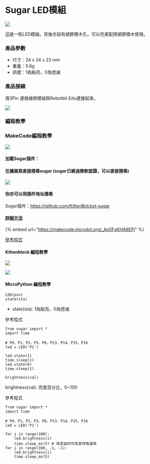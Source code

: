 # Sugar LED模組

![](https://kittenbothk.readthedocs.io/en/latest/\_images/led12.png)

這是一粒LED模組。背後亦設有塑膠積木孔，可以完美配搭塑膠積木使用。

### 產品參數

* 尺寸：24 x 24 x 23 mm
* 重量：5.6g
* 訊號：1為點亮，0為熄滅

### 產品接線

用3Pin 連接線將模組與Robotbit Edu連接起來。

![](https://kittenbothk.readthedocs.io/en/latest/\_images/led\_wire.png)

### 編程教學

### MakeCode編程教學

![](https://kittenbothk.readthedocs.io/en/latest/\_images/mcbanner15.png)

#### 加載Sugar插件：

#### 在擴展頁直接搜尋sugar (sugar已經過微軟認證，可以直接搜尋)

![](https://kittenbothk.readthedocs.io/en/latest/\_images/sugar\_search.png)

#### 你亦可以用插件地址搜尋

Sugar插件：https://github.com/KittenBot/pxt-sugar

#### [詳細方法](../../makecode/kittenbotandmakecode.md)

{% embed url="https://makecode.microbit.org/_Ap5FxKHA6EPj" %}

[參考程式](https://makecode.microbit.org/\_Ap5FxKHA6EPj)

#### Kittenblock 編程教學

![](https://kittenbothk.readthedocs.io/en/latest/\_images/kbbanner9.png)

![](https://kittenbothk.readthedocs.io/en/latest/\_images/led32.png)

#### MicroPython 編程教學

```
LED(pin)
state(sta)
```

* state(sta): 1為點亮，0為熄滅

參考程式

```
from sugar import *
import time

# P0、P1、P2、P3、P8、P13、P14、P15、P16
led = LED('P1')

led.state(1)
time.sleep(1)
led.state(0)
time.sleep(1)
```



```
brightness(val)
```

brightness(val): 亮度百分比，0\~100

參考程式

```
from sugar import *
import time

# P0、P1、P2、P3、P8、P13、P14、P15、P16
led = LED('P1')

for i in range(100):
    led.brightness(i)
    time.sleep_ms(5) # 改变延时可改变呼吸速率
for i in range(100, -1, -1):
    led.brightness(i)
    time.sleep_ms(5)
```
